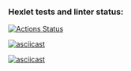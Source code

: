 ### Hexlet tests and linter status:
[![Actions Status](https://github.com/ruzen01/php-project-48/actions/workflows/hexlet-check.yml/badge.svg)](https://github.com/ruzen01/php-project-48/actions)

[![asciicast](https://asciinema.org/a/k7K4FLUV8nYbXbHrgmEFx2csi.svg)](https://asciinema.org/a/k7K4FLUV8nYbXbHrgmEFx2csi)

[![asciicast](https://asciinema.org/a/eB3w2i7ymvGK4xCEr9WAUmOKK.svg)](https://asciinema.org/a/eB3w2i7ymvGK4xCEr9WAUmOKK)